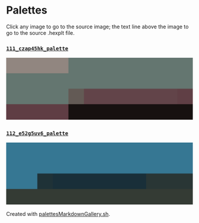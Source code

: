 # Palettes

Click any image to go to the source image; the text line above the image to go to the source .hexplt file.

### [`111_czap45hk_palette`](111_czap45hk_palette.hexplt)

[ ![111_czap45hk_palette.png](111_czap45hk_palette.png) ](111_czap45hk_palette.png)

### [`112_e52g5uv6_palette`](112_e52g5uv6_palette.hexplt)

[ ![112_e52g5uv6_palette.png](112_e52g5uv6_palette.png) ](112_e52g5uv6_palette.png)

Created with [palettesMarkdownGallery.sh](https://github.com/earthbound19/_ebDev/blob/master/scripts/imgAndVideo/palettesMarkdownGallery.sh).